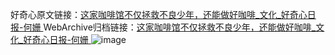 好奇心原文链接：[这家咖啡馆不仅拯救不良少年，还能做好咖啡_文化_好奇心日报-何姗 ](https://www.qdaily.com/articles/10021.html)
WebArchive归档链接：[这家咖啡馆不仅拯救不良少年，还能做好咖啡_文化_好奇心日报-何姗 ](http://web.archive.org/web/20190623155444/https://www.qdaily.com/articles/10021.html)
![image](http://ww3.sinaimg.cn/large/007d5XDply1g3vhnbjop0j30u02up4qp)